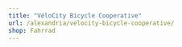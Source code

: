 ```yaml
---
title: "VéloCity Bicycle Cooperative"
url: /alexandria/velocity-bicycle-cooperative/
shop: Fahrrad
---
```

